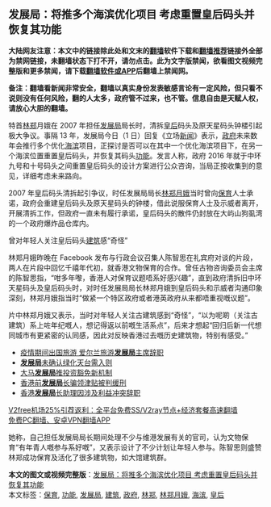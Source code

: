  <h2>发展局：将推多个海滨优化项目 考虑重置皇后码头并恢复其功能</h2> <p class="notice"><b>大陆网友注意：本文中的链接除此处和文末的<a href="https://github.com/bannedbook/fanqiang" >翻墙</a>软件下载和<a href="https://github.com/killgcd/justmysocks/blob/master/README.md">翻墙推荐</a>链接外全部为禁网链接，未翻墙状态下打不开，请勿点击。此为文字版禁闻，欲看图文视频完整版和更多禁闻，请下载<a href="https://github.com/bannedbook/fanqiang">翻墙软件或APP</a>后翻墙上禁闻网。</p><p>备注：翻墙看新闻非常安全，翻墙以真实身份发表敏感言论有一定风险，但只看不说则没有任何风险，翻的人太多，政府管不过来，也不管。信息自由是天赋人权，请放心大胆的翻墙。</b></p>  <div class="entry">  <p>特首<a href="https://www.bannedbook.org/bnews/tag/%E6%9E%97%E9%83%91/" class="st_tag internal_tag" rel="tag" title="标签 林郑 下的日志">林郑</a>月娥在 2007 年担任<a href="https://www.bannedbook.org/bnews/tag/%E5%8F%91%E5%B1%95%E5%B1%80/" class="st_tag internal_tag" rel="tag" title="标签 发展局 下的日志">发展局</a>局长时，清拆<a href="https://www.bannedbook.org/bnews/tag/%e7%9a%87%e5%90%8e/" class="st_tag internal_tag" rel="tag" title="标签 皇后 下的日志">皇后</a>码头及原天星码头钟楼引起极大争议。事隔 13 年，发展局今日（1 日）回复《立场<span class='wp_keywordlink_affiliate'><a href="https://www.bannedbook.org/" title="新闻">新闻</a></span>》表示，<a href="https://www.bannedbook.org/bnews/tag/%e6%94%bf%e5%ba%9c/" class="st_tag internal_tag" rel="tag" title="标签 政府 下的日志">政府</a>未来数年会推行多个优化<a href="https://www.bannedbook.org/bnews/tag/%E6%B5%B7%E6%BB%A8/" class="st_tag internal_tag" rel="tag" title="标签 海滨 下的日志">海滨</a>项目，正探讨是否可以在其中一个优化海滨项目下，在另一个海滨位置重置皇后码头，并恢复其码头<a href="https://www.bannedbook.org/bnews/tag/%E5%8A%9F%E8%83%BD/" class="st_tag internal_tag" rel="tag" title="标签 功能 下的日志">功能</a>。发言人称，政府 2016 年就于中环九号和十号码头之间重置皇后码头的设计方案进行公众咨询，当局正按收集到的意见，详细考虑未来路向。</p> <p>2007 年皇后码头清拆起引争议，时任发展局局长<a href="https://www.bannedbook.org/bnews/tag/%e6%9e%97%e9%83%91%e6%9c%88%e5%a8%a5/" class="st_tag internal_tag" rel="tag" title="标签 林郑月娥 下的日志">林郑月娥</a>当时曾向<a href="https://www.bannedbook.org/bnews/tag/%E4%BF%9D%E8%82%B2/" class="st_tag internal_tag" rel="tag" title="标签 保育 下的日志">保育</a>人士承诺，政府会重建皇后码头及原天星码头的钟楼，借此说服保育人士及示威者离开，开展清拆工作，但政府一直未有履行承诺，皇后码头的散件仍封放在大屿山狗虱湾的一个政府爆炸品仓库内。</p>  <p>曾对年轻人关注皇后码头<a href="https://www.bannedbook.org/bnews/tag/%E5%BB%BA%E7%AD%91/" class="st_tag internal_tag" rel="tag" title="标签 建筑 下的日志">建筑</a>感“奇怪”</p> <p>林郑月娥昨晚在 Facebook 发布与行政会议召集人陈智思在礼宾府对谈的片段，两人在片段中回忆千禧年代初，就香港文物保育的合作。曾任古物咨询委员会主席的陈智思指，“咁多年嚟，香港人对保育议题唔系好感兴趣”，直到政府清拆旧中环天星码头及皇后码头时，对时任发展局局长林郑月娥到皇后码头和示威者沟通印象深刻，林郑月娥指当时“做紧一个特区政府或者港英政府从来都唔重视嘅议题”。</p>  <p>片中林郑月娥又表示，当时对年轻人关注古建筑感到“奇怪”，“以为呢啲（关注古建筑）系上咗年纪嘅人，想记得返以前嘅生活系点”，后来才想起“回归后新一代想同城市有更紧密的认同感，因此对反映香港过去嘅历史建筑物，特别有感受。”</p> <ul class='op-related-articles' title='相关阅读'> <li><a href='https://www.bannedbook.org/bnews/baitai/20200817/1381328.html' target='_blank'>疫情期间出国旅游 爱尔兰旅游<b>发展局</b>主席辞职</a></li> <li><a href='https://www.bannedbook.org/bnews/cnnews/hknews/20160526/537714.html' target='_blank'><b>发展局</b>未确认绿化天台需入则</a></li> <li><a href='https://www.bannedbook.org/bnews/worldnews/20140718/277196.html' target='_blank'>大马<b>发展局</b>推投资豁免新机制</a></li> <li><a href='https://www.bannedbook.org/bnews/cnnews/aboluonews/20130808/161319.html' target='_blank'>香港前<b>发展局</b>长骗领津贴被判缓刑</a></li> <li><a href='https://www.bannedbook.org/bnews/cnnews/aboluonews/20130803/159471.html' target='_blank'>香港<b>发展局</b>长助理因涉及利益冲突辞职</a></li> </ul> <p class="texttj"> <a href="https://www.bannedbook.org/forum23/topic22702.html" target="_blank">V2free机场25%引荐返利：全平台免费SS/V2ray节点+经济套餐高速翻墙</a><br/> <a href="https://github.com/bannedbook/fanqiang/wiki/%E7%A6%81%E9%97%BB%E7%BD%91%E5%AE%89%E5%8D%93%E7%BF%BB%E5%A2%99%E6%96%B0%E9%97%BBAPP" target="_blank">免费PC翻墙、安卓VPN翻墙APP</a></p><p>她称，自己担任发展局局长期间处理不少与维港发展有关的官司，认为文物保育“有年青人嘅参与系好嘅”，又表示设计了不少计划让年轻人参与。陈智思则盛赞林郑成功保育及活化了很多建筑物，如大馆建筑群。</p> <a name='sharetosocial'></a>       <div><b>本文的图文或视频完整版</b>：<a href='https://www.bannedbook.org/bnews/comments/20210102/1459660.html'>发展局：将推多个海滨优化项目 考虑重置皇后码头并恢复其功能</a></div>  </div><!--END ENTRY--> <div class="postfooter"> <div>本文标签：<a href="https://www.bannedbook.org/bnews/tag/%E4%BF%9D%E8%82%B2/" rel="tag">保育</a>, <a href="https://www.bannedbook.org/bnews/tag/%E5%8A%9F%E8%83%BD/" rel="tag">功能</a>, <a href="https://www.bannedbook.org/bnews/tag/%E5%8F%91%E5%B1%95%E5%B1%80/" rel="tag">发展局</a>, <a href="https://www.bannedbook.org/bnews/tag/%E5%BB%BA%E7%AD%91/" rel="tag">建筑</a>, <a href="https://www.bannedbook.org/bnews/tag/%e6%94%bf%e5%ba%9c/" rel="tag">政府</a>, <a href="https://www.bannedbook.org/bnews/tag/%E6%9E%97%E9%83%91/" rel="tag">林郑</a>, <a href="https://www.bannedbook.org/bnews/tag/%e6%9e%97%e9%83%91%e6%9c%88%e5%a8%a5/" rel="tag">林郑月娥</a>, <a href="https://www.bannedbook.org/bnews/tag/%E6%B5%B7%E6%BB%A8/" rel="tag">海滨</a>, <a href="https://www.bannedbook.org/bnews/tag/%e7%9a%87%e5%90%8e/" rel="tag">皇后</a></div>  </div><!--END POSTFOOTER--> 